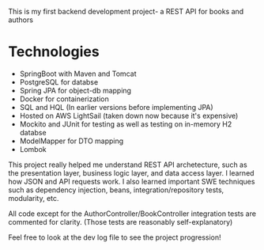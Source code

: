This is my first backend development project- a REST API for books and authors

# Technologies
- SpringBoot with Maven and Tomcat
- PostgreSQL for databse
- Spring JPA for object-db mapping
- Docker for containerization
- SQL and HQL (In earlier versions before implementing JPA)
- Hosted on AWS LightSail (taken down now because it's expensive)
- Mockito and JUnit for testing as well as testing on in-memory H2 databse
- ModelMapper for DTO mapping
- Lombok

This project really helped me understand REST API archetecture, such as the presentation layer, business logic layer, and data access layer. I learned how JSON and API requests work.
I also learned important SWE techniques such as dependency injection, beans, integration/repository tests, modularity, etc.

All code except for the AuthorController/BookController integration tests are commented for clarity. (Those tests are reasonably self-explanatory)

Feel free to look at the dev log file to see the project progression!
